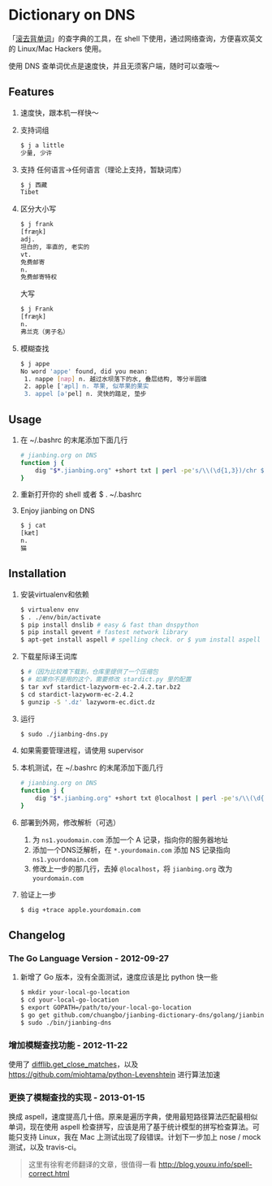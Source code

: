 # Dictionary on DNS

「[滚去背单词](http://jianbing.org)」的查字典的工具，在 shell 下使用，通过网络查询，方便喜欢英文的 Linux/Mac Hackers 使用。

使用 DNS 查单词优点是速度快，并且无须客户端，随时可以查哦～

## Features
1. 速度快，跟本机一样快～
1. 支持词组

    ```sh
    $ j a little
    少量, 少许
    ```
1. 支持 任何语言->任何语言（理论上支持，暂缺词库）

    ```sh
    $ j 西藏
    Tibet
    ```
1. 区分大小写

    ```sh
    $ j frank
    [fræŋk]
    adj.
    坦白的, 率直的, 老实的
    vt.
    免费邮寄
    n.
    免费邮寄特权
    ```

    大写

    ```sh
    $ j Frank
    [fræŋk]
    n.
    弗兰克（男子名）
    ```
1. 模糊查找

    ```sh
    $ j appe
    No word 'appe' found, did you mean:
     1. nappe [næp] n. 越过水坝落下的水, 叠层结构, 等分半圆锥
     2. apple ['æpl] n. 苹果, 似苹果的果实
     3. appel [ә'pel] n. 灵快的踏足, 垫步
    ```

## Usage

1. 在 ~/.bashrc 的末尾添加下面几行

    ```sh
    # jianbing.org on DNS
    function j {
        dig "$*.jianbing.org" +short txt | perl -pe's/\\(\d{1,3})/chr $1/eg; s/(^"|"$)//g'
    }
    ```

2. 重新打开你的 shell 或者 $ . ~/.bashrc

3. Enjoy jianbing on DNS

    ```sh
    $ j cat
    [kæt]
    n.
    猫
    ```

## Installation

1. 安装virtualenv和依赖

    ```sh
    $ virtualenv env
    $ . ./env/bin/activate
    $ pip install dnslib # easy & fast than dnspython
    $ pip install gevent # fastest network library
    $ apt-get install aspell # spelling check. or $ yum install aspell
    ```

1. 下载星际译王词库

    ```sh
    $ #（因为比较难下载到，仓库里提供了一个压缩包
    $ # 如果你不是用的这个，需要修改 stardict.py 里的配置
    $ tar xvf stardict-lazyworm-ec-2.4.2.tar.bz2
    $ cd stardict-lazyworm-ec-2.4.2
    $ gunzip -S '.dz' lazyworm-ec.dict.dz
    ```

1. 运行

    ```sh
    $ sudo ./jianbing-dns.py
    ```

1. 如果需要管理进程，请使用 supervisor

1. 本机测试，在 ~/.bashrc 的末尾添加下面几行

    ```sh
    # jianbing.org on DNS
    function j {
        dig "$*.jianbing.org" +short txt @localhost | perl -pe's/\\(\d{1,3})/chr $1/eg; s/(^"|"$)//g'
    }
    ```

1. 部署到外网，修改解析（可选）

   1. 为 `ns1.youdomain.com` 添加一个 A 记录，指向你的服务器地址
   1. 添加一个DNS泛解析，在 `*.yourdomain.com` 添加 NS 记录指向 `ns1.yourdomain.com`
   1. 修改上一步的那几行，去掉 `@localhost`，将 `jianbing.org` 改为 `yourdomain.com`


1. 验证上一步

    ```sh
    $ dig +trace apple.yourdomain.com
    ```

## Changelog

### The Go Language Version - 2012-09-27
1. 新增了 Go 版本，没有全面测试，速度应该是比 python 快一些

    ```sh
    $ mkdir your-local-go-location
    $ cd your-local-go-location
    $ export GOPATH=/path/to/your-local-go-location
    $ go get github.com/chuangbo/jianbing-dictionary-dns/golang/jianbing-dns
    $ sudo ./bin/jianbing-dns
    ```

### 增加模糊查找功能 - 2012-11-22
使用了 [difflib.get_close_matches](http://docs.python.org/2/library/difflib.html#difflib.get_close_matches)，以及 https://github.com/miohtama/python-Levenshtein 进行算法加速


### 更换了模糊查找的实现 - 2013-01-15
换成 aspell，速度提高几十倍。原来是遍历字典，使用最短路径算法匹配最相似单词，现在使用 aspell 检查拼写，应该是用了基于统计模型的拼写检查算法。可能只支持 Linux，我在 Mac 上测试出现了段错误。计划下一步加上 nose / mock 测试，以及 travis-ci。

> 这里有徐宥老师翻译的文章，很值得一看 <http://blog.youxu.info/spell-correct.html>

